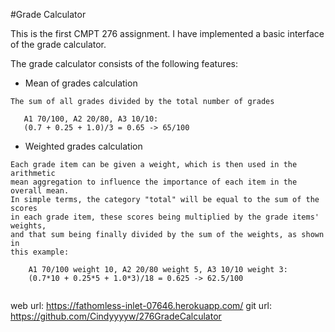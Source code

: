 #Grade Calculator

This is the first CMPT 276 assignment.
I have implemented a basic interface of the grade calculator.

The grade calculator consists of the following features:
- Mean of grades calculation
```
The sum of all grades divided by the total number of grades

   A1 70/100, A2 20/80, A3 10/10:
   (0.7 + 0.25 + 1.0)/3 = 0.65 -> 65/100

```
- Weighted grades calculation
```
Each grade item can be given a weight, which is then used in the arithmetic 
mean aggregation to influence the importance of each item in the overall mean.
In simple terms, the category "total" will be equal to the sum of the scores 
in each grade item, these scores being multiplied by the grade items' weights,
and that sum being finally divided by the sum of the weights, as shown in 
this example:

    A1 70/100 weight 10, A2 20/80 weight 5, A3 10/10 weight 3:
    (0.7*10 + 0.25*5 + 1.0*3)/18 = 0.625 -> 62.5/100
   
```

web url: https://fathomless-inlet-07646.herokuapp.com/
git url: https://github.com/Cindyyyyw/276GradeCalculator